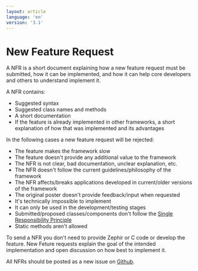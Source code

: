 ```yaml
---
layout: article
language: 'en'
version: '3.1'
---
```

# New Feature Request

A NFR is a short document explaining how a new feature request must be submitted, how it can be implemented, and how it can help core developers and others to understand implement it.

A NFR contains:
* Suggested syntax
* Suggested class names and methods
* A short documentation
* If the feature is already implemented in other frameworks, a short explanation of how that was implemented and its advantages

In the following cases a new feature request will be rejected:
* The feature makes the framework slow
* The feature doesn't provide any additional value to the framework
* The NFR is not clear, bad documentation, unclear explanation, etc.
* The NFR doesn't follow the current guidelines/philosophy of the framework
* The NFR affects/breaks applications developed in current/older versions of the framework
* The original poster doesn't provide feedback/input when requested
* It's technically impossible to implement
* It can only be used in the development/testing stages
* Submitted/proposed classes/components don't follow the [Single Responsibility Principle][SRP]
* Static methods aren't allowed

To send a NFR you don't need to provide Zephir or C code or develop the feature. New Feture requests explain the goal of the intended implementation and open discussion on how best to implement it.

All NFRs should be posted as a new issue on [Github][github-issues].

[SRP]: http://en.wikipedia.org/wiki/Single_responsibility_principle
[github-issues]: https://github.com/phalcon/cphalcon/issues
